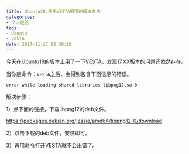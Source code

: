 ```yaml
---
title: Ubuntu18.使用VESTA报错的解决办法
categories: 
- 个人经验
tags: 
- Ubuntu
- VESTA
date: 2017-11-27 15:30:16
---
```




今天在Ubuntu18的版本上用了一下VESTA，发现17.XX版本的问题还依然存在。

当你敲命令：`VESTA`之后，会得到包含下面信息的错误。

`error while loading shared libraries libpng12.so.0`



解决步骤：

1）点下面的链接，下载libpng12的deb文件。

https://packages.debian.org/jessie/amd64/libpng12-0/download

2）双击下载的deb文件，安装即可。

3）再用命令打开VESTA就不会出错了。